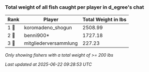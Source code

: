 ### Total weight of all fish caught per player in d_egree's chat
| Rank | Player | Total Weight in lbs |
|------|--------|---------|
| 1 🥇  | koromadeno_shogun | 2508.99 |
| 2 🥈  | benni900* | 1727.18 |
| 3 🥉  | mitgliederversammlung | 227.23 |

_Only showing fishers with a total weight of >= 200 lbs_

_Last updated at 2025-06-22 09:28:53 UTC_